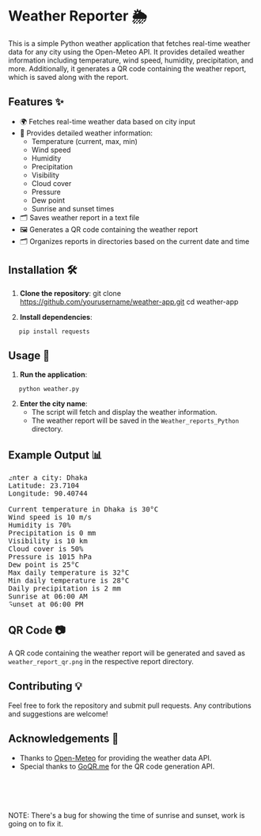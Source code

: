 # Weather Reporter 🌦️

This is a simple Python weather application that fetches real-time weather data for any city using the Open-Meteo API. It provides detailed weather information including temperature, wind speed, humidity, precipitation, and more. Additionally, it generates a QR code containing the weather report, which is saved along with the report.

## Features ✨

- 🌍 Fetches real-time weather data based on city input
- 📏 Provides detailed weather information:
  - Temperature (current, max, min)
  - Wind speed
  - Humidity
  - Precipitation
  - Visibility
  - Cloud cover
  - Pressure
  - Dew point
  - Sunrise and sunset times
- 🗂️ Saves weather report in a text file
- 🖼️ Generates a QR code containing the weather report
- 🗂️ Organizes reports in directories based on the current date and time

## Installation 🛠️

1. **Clone the repository**:
   git clone https://github.com/yourusername/weather-app.git
   cd weather-app

4. **Install dependencies**:
```
   pip install requests
   ```

## Usage 🚀

1. **Run the application**:
```
   python weather.py
```

2. **Enter the city name**:
   - The script will fetch and display the weather information.
   - The weather report will be saved in the `Weather_reports_Python` directory.

## Example Output 📊
<pre style="border-radius:20px">
Enter a city: Dhaka
Latitude: 23.7104 
Longitude: 90.40744

Current temperature in Dhaka is 30°C
Wind speed is 10 m/s
Humidity is 70%
Precipitation is 0 mm
Visibility is 10 km
Cloud cover is 50%
Pressure is 1015 hPa
Dew point is 25°C
Max daily temperature is 32°C
Min daily temperature is 28°C
Daily precipitation is 2 mm
Sunrise at 06:00 AM
Sunset at 06:00 PM
</pre>
## QR Code 📷

A QR code containing the weather report will be generated and saved as `weather_report_qr.png` in the respective report directory.

## Contributing 💡

Feel free to fork the repository and submit pull requests. Any contributions and suggestions are welcome!

## Acknowledgements 🙏

- Thanks to [Open-Meteo](https://open-meteo.com/) for providing the weather data API.
- Special thanks to [GoQR.me](https://goqr.me/) for the QR code generation API.

<br><br>
<br>
<br>
NOTE: There's a bug for showing the time of sunrise and sunset, work is going on to fix it.